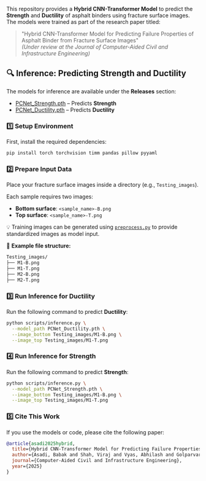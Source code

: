 This repository provides a **Hybrid CNN-Transformer Model** to predict the **Strength** and **Ductility** of asphalt binders using fracture surface images. The models were trained as part of the research paper titled:

> "Hybrid CNN-Transformer Model for Predicting Failure Properties of Asphalt Binder from Fracture Surface Images"  
> *(Under review at the Journal of Computer-Aided Civil and Infrastructure Engineering)*

## 🔍 Inference: Predicting Strength and Ductility

The models for inference are available under the **Releases** section:
- [PCNet_Strength.pth](https://github.com/BabakAsadi94/PCNet/releases/download/v1.1/PCNet_Strength.pth) – Predicts **Strength**
- [PCNet_Ductility.pth](https://github.com/BabakAsadi94/PCNet/releases/download/v1.0/PCNet_Ductility.pth) – Predicts **Ductility**

### 1️⃣ **Setup Environment**

First, install the required dependencies:

```bash
pip install torch torchvision timm pandas pillow pyyaml
```


### 2️⃣ **Prepare Input Data**

Place your fracture surface images inside a directory (e.g., `Testing_images`).

Each sample requires two images:

- **Bottom surface**: `<sample_name>-B.png` 
- **Top surface**: `<sample_name>-T.png` 

💡 Training images can be generated using [`preprocess.py`](https://github.com/BabakAsadi94/PCNet/utils/preprocess.py) to provide standardized images as model input.

📂 **Example file structure:**

```bash
Testing_images/
├── M1-B.png
├── M1-T.png
├── M2-B.png
├── M2-T.png
```

### 3️⃣ **Run Inference for Ductility**

Run the following command to predict **Ductility**:
```bash
python scripts/inference.py \
  --model_path PCNet_Ductility.pth \
  --image_bottom Testing_images/M1-B.png \
  --image_top Testing_images/M1-T.png
```


### 4️⃣ **Run Inference for Strength**

Run the following command to predict **Strength**:
```bash
python scripts/inference.py \
  --model_path PCNet_Strength.pth \
  --image_bottom Testing_images/M1-B.png \
  --image_top Testing_images/M1-T.png
```


### 5️⃣ **Cite This Work**

If you use the models or code, please cite the following paper:

```bibtex
@article{asadi2025hybrid,
  title={Hybrid CNN-Transformer Model for Predicting Failure Properties of Asphalt Binder},
  author={Asadi, Babak and Shah, Viraj and Vyas, Abhilash and Golparvar-Fard, Mani and Hajj, Ramez},
  journal={Computer-Aided Civil and Infrastructure Engineering},
  year={2025}
}
